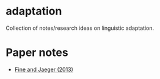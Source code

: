# adaptation
Collection of notes/research ideas on linguistic adaptation.


# Paper notes

 * [Fine and Jaeger (2013)](paper-notes/Fine_Jaeger_2013.md)
